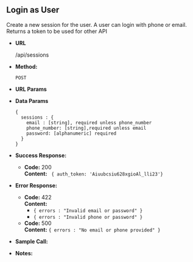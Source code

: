 **Login as User**
----
  Create a new session for the user. A user can login with phone or email. Returns a token to be used for other API
* **URL**

  /api/sessions

* **Method:**

  `POST` 
  
*  **URL Params**
    


* **Data Params**
    ```
    {
      sessions : {
        email : [string], required unless phone_number
        phone_number: [string],required unless email
        password: [alphanumeric] required
      }
    }
    ```


  
* **Success Response:**
  
  * **Code:** 200 <br />
    **Content:** 
    ` { auth_token: 'Aiuubcsiu628xgioAl_lli23'}`
    <br/>
    
    
* **Error Response:**

  * **Code:** 422 <br />
      **Content:** 
      * `{ errors : "Invalid email or password" }`
      * `{ errors : "Invalid phone or password" }`
  * **Code:** 500 <br />
        **Content:** `{ errors : "No email or phone provided" }`
      
      

* **Sample Call:**

* **Notes:**
